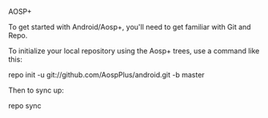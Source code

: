 AOSP+

To get started with Android/Aosp+, you'll need to get familiar with Git and Repo.

To initialize your local repository using the Aosp+ trees, use a command like this:

repo init -u git://github.com/AospPlus/android.git -b master

Then to sync up:

repo sync
